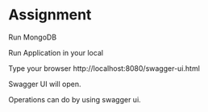 # Assignment

Run MongoDB

Run Application in your local

Type your browser http://localhost:8080/swagger-ui.html

Swagger UI will open.

Operations can do by using swagger ui.

